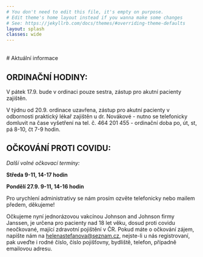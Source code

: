 ```yaml
---
# You don't need to edit this file, it's empty on purpose.
# Edit theme's home layout instead if you wanna make some changes
# See: https://jekyllrb.com/docs/themes/#overriding-theme-defaults
layout: splash
classes: wide
---
```


<head>
  <style type="text/css">
   #my-br {
       opacity: 0;
    }
    h1 {
        color: #800080;
    }
  </style>
</head>

<div id="my-br">spacer</div>
# Aktuální informace

## ORDINAČNÍ HODINY:

V pátek 17.9. bude v ordinaci pouze sestra, zástup pro akutní pacienty zajištěn.

V týdnu od 20.9. ordinace uzavřena, zástup pro akutní pacienty v odbornosti praktický lékař zajištěn u dr. Novákové - nutno se telefonicky
domluvit na čase vyšetření na tel. č. 464 201 455 - ordinační doba po, út, st, pá 8-10, čt 7-9 hodin.

## OČKOVÁNÍ PROTI COVIDU:

*Další volné očkovací termíny:*

**Středa 9-11, 14-17 hodin**

**Pondělí 27.9. 9-11, 14-16 hodin**

Pro urychlení administrativy se nám prosím ozvěte telefonicky nebo mailem předem, děkujeme! 

Očkujeme nyní jednorázovou vakcínou Johnson and Johnson firmy Janssen, je určena pro pacienty nad 18 let věku, dosud proti
covidu neočkované, mající zdravotní pojištění v ČR. Pokud máte o očkování zájem, napište nám na helenastefanova@seznam.cz,
nejste-li u nás registrovaní, pak uveďte i rodné číslo, číslo pojišťovny, bydliště, telefon, případně emailovou adresu.
